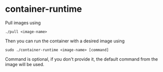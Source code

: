# container-runtime

Pull images using
```
./pull <image-name>
```

Then you can run the container with a desired image using
```
sudo ./container-runtime <image-name> [command]
```

Command is optional, if you don't provide it, the default command from the image will be used.
